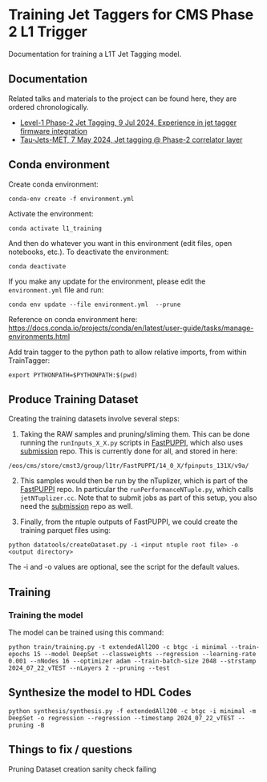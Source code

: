 # Training Jet Taggers for CMS Phase 2 L1 Trigger

Documentation for training a L1T Jet Tagging model. 

## Documentation

Related talks and materials to the project can be found here, they are ordered chronologically. 

* [Level-1 Phase-2 Jet Tagging, 9 Jul 2024, Experience in jet tagger firmware integration](https://indico.cern.ch/event/1435130/)
* [Tau-Jets-MET, 7 May 2024, Jet tagging @ Phase-2 correlator layer](https://indico.cern.ch/event/1413293/#28-phase-2-jet-tagging)

## Conda environment

Create conda environment:

```
conda-env create -f environment.yml
```

Activate the environment:

```
conda activate l1_training
```

And then do whatever you want in this environment (edit files, open notebooks, etc.). To deactivate the environment:

```
conda deactivate
```

If you make any update for the environment, please edit the `environment.yml` file and run:

```
conda env update --file environment.yml  --prune
```

Reference on conda environment here: https://docs.conda.io/projects/conda/en/latest/user-guide/tasks/manage-environments.html

Add train tagger to the python path to allow relative imports, from within TrainTagger:
```
export PYTHONPATH=$PYTHONPATH:$(pwd)
```

## Produce Training Dataset

Creating the training datasets involve several steps: 

1. Taking the RAW samples and pruning/sliming them. This can be done running the `runInputs_X_X.py` scripts in [FastPUPPI](https://github.com/CMS-L1T-Jet-Tagging/FastPUPPI/tree/dev/14_0_X-leptons), which also uses [submission](https://github.com/CMS-L1T-Jet-Tagging/submission) repo. This is currently done for all, and stored in here:

```
/eos/cms/store/cmst3/group/l1tr/FastPUPPI/14_0_X/fpinputs_131X/v9a/
```

2. This samples would then be run by the nTuplizer, which is part of the [FastPUPPI](https://github.com/CMS-L1T-Jet-Tagging/FastPUPPI/tree/dev/14_0_X-leptons) repo. In particular the `runPerformanceNTuple.py`, which calls `jetNTuplizer.cc`. Note that to submit jobs as part of this setup, you also need the [submission](https://github.com/CMS-L1T-Jet-Tagging/submission/tree/dev/14_0_X-leptons) repo as well. 

3. Finally, from the ntuple outputs of FastPUPPI, we could create the training parquet files using:

```
python datatools/createDataset.py -i <input ntuple root file> -o <output directory>
```

The -i and -o values are optional, see the script for the default values.

## Training

### Training the model

The model can be trained using this command:

```
python train/training.py -t extendedAll200 -c btgc -i minimal --train-epochs 15 --model DeepSet --classweights --regression --learning-rate 0.001 --nNodes 16 --optimizer adam --train-batch-size 2048 --strstamp 2024_07_22_vTEST --nLayers 2 --pruning --test
```


## Synthesize the model to HDL Codes
```
python synthesis/synthesis.py -f extendedAll200 -c btgc -i minimal -m DeepSet -o regression --regression --timestamp 2024_07_22_vTEST --pruning -B
```


## Things to fix / questions
Pruning
Dataset creation sanity check failing


